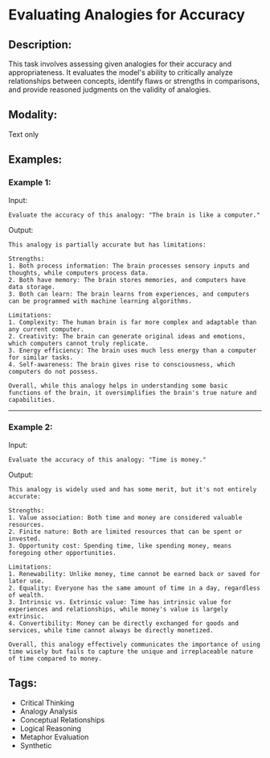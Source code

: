# Evaluating Analogies for Accuracy

## Description:
This task involves assessing given analogies for their accuracy and appropriateness. It evaluates the model's ability to critically analyze relationships between concepts, identify flaws or strengths in comparisons, and provide reasoned judgments on the validity of analogies.

## Modality:
Text only

## Examples:

### Example 1:

Input:

```
Evaluate the accuracy of this analogy: "The brain is like a computer."
```

Output:

```
This analogy is partially accurate but has limitations:

Strengths:
1. Both process information: The brain processes sensory inputs and thoughts, while computers process data.
2. Both have memory: The brain stores memories, and computers have data storage.
3. Both can learn: The brain learns from experiences, and computers can be programmed with machine learning algorithms.

Limitations:
1. Complexity: The human brain is far more complex and adaptable than any current computer.
2. Creativity: The brain can generate original ideas and emotions, which computers cannot truly replicate.
3. Energy efficiency: The brain uses much less energy than a computer for similar tasks.
4. Self-awareness: The brain gives rise to consciousness, which computers do not possess.

Overall, while this analogy helps in understanding some basic functions of the brain, it oversimplifies the brain's true nature and capabilities.
```

---

### Example 2:

Input:

```
Evaluate the accuracy of this analogy: "Time is money."
```

Output:

```
This analogy is widely used and has some merit, but it's not entirely accurate:

Strengths:
1. Value association: Both time and money are considered valuable resources.
2. Finite nature: Both are limited resources that can be spent or invested.
3. Opportunity cost: Spending time, like spending money, means foregoing other opportunities.

Limitations:
1. Renewability: Unlike money, time cannot be earned back or saved for later use.
2. Equality: Everyone has the same amount of time in a day, regardless of wealth.
3. Intrinsic vs. Extrinsic value: Time has intrinsic value for experiences and relationships, while money's value is largely extrinsic.
4. Convertibility: Money can be directly exchanged for goods and services, while time cannot always be directly monetized.

Overall, this analogy effectively communicates the importance of using time wisely but fails to capture the unique and irreplaceable nature of time compared to money.
```

## Tags:
- Critical Thinking
- Analogy Analysis
- Conceptual Relationships
- Logical Reasoning
- Metaphor Evaluation
- Synthetic